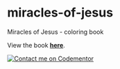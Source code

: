 # miracles-of-jesus
Miracles of Jesus - coloring book

View the book [**here**][1].

  [1]: http://ghitab.github.io/miracles-of-jesus/

[![Contact me on Codementor](https://www.codementor.io/m-badges/ghitab/find-me-on-cm-b.svg)](https://www.codementor.io/@ghitab?refer=badge)
